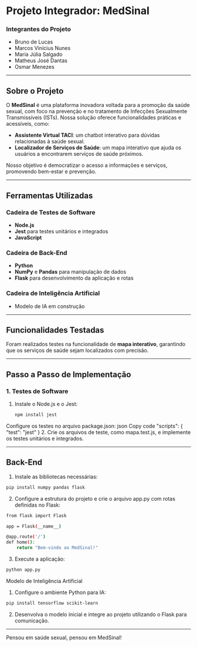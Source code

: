 # Projeto Integrador: MedSinal

### Integrantes do Projeto
- Bruno de Lucas  
- Marcos Vinícius Nunes  
- Maria Júlia Salgado  
- Matheus José Dantas  
- Osmar Menezes

---

## Sobre o Projeto

O **MedSinal** é uma plataforma inovadora voltada para a promoção da saúde sexual, com foco na prevenção e no tratamento de Infecções Sexualmente Transmissíveis (ISTs). Nossa solução oferece funcionalidades práticas e acessíveis, como:

- **Assistente Virtual TACI**: um chatbot interativo para dúvidas relacionadas à saúde sexual.  
- **Localizador de Serviços de Saúde**: um mapa interativo que ajuda os usuários a encontrarem serviços de saúde próximos.  

Nosso objetivo é democratizar o acesso a informações e serviços, promovendo bem-estar e prevenção.

---

## Ferramentas Utilizadas

### **Cadeira de Testes de Software**  
- **Node.js**  
- **Jest** para testes unitários e integrados  
- **JavaScript**  

### **Cadeira de Back-End**  
- **Python**  
- **NumPy** e **Pandas** para manipulação de dados  
- **Flask** para desenvolvimento da aplicação e rotas  

### **Cadeira de Inteligência Artificial**  
- Modelo de IA em construção  

---

## Funcionalidades Testadas

Foram realizados testes na funcionalidade de **mapa interativo**, garantindo que os serviços de saúde sejam localizados com precisão.

---

## Passo a Passo de Implementação

### **1. Testes de Software**
1. Instale o Node.js e o Jest:
   ```bash
   npm install jest
Configure os testes no arquivo package.json:
json
Copy code
"scripts": {
    "test": "jest"
}
2. Crie os arquivos de teste, como mapa.test.js, e implemente os testes unitários e integrados.

---

## Back-End
1. Instale as bibliotecas necessárias:

```bash
pip install numpy pandas flask
```

2. Configure a estrutura do projeto e crie o arquivo app.py com rotas definidas no Flask:
```bash
from flask import Flask

app = Flask(__name__)

@app.route('/')
def home():
    return "Bem-vindo ao MedSinal!"
```

3. Execute a aplicação:

```bash
python app.py
```
Modelo de Inteligência Artificial
1. Configure o ambiente Python para IA:
```bash
pip install tensorflow scikit-learn
```
2. Desenvolva o modelo inicial e integre ao projeto utilizando o Flask para comunicação.

---

Pensou em saúde sexual, pensou em MedSinal!


